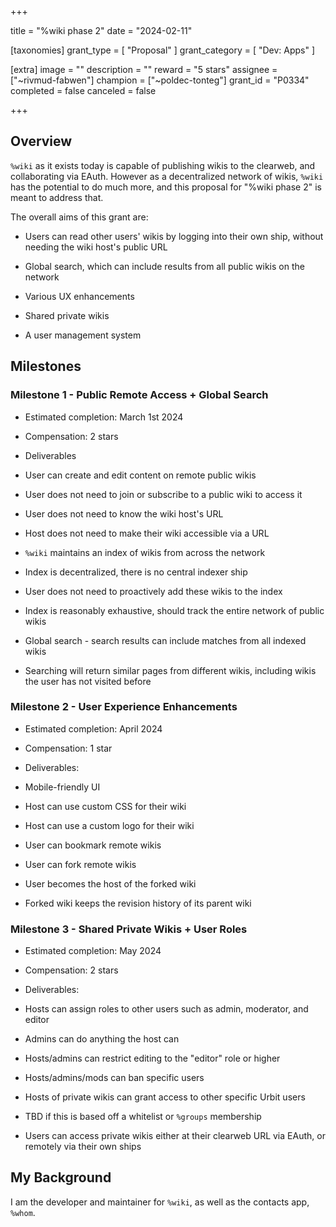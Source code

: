 +++

title = "%wiki phase 2"
date = "2024-02-11"

[taxonomies]
grant_type = [ "Proposal" ]
grant_category = [ "Dev: Apps" ]

[extra]
image = ""
description = ""
reward = "5 stars"
assignee = ["~rivmud-fabwen"]
champion = ["~poldec-tonteg"]
grant_id = "P0334"
completed = false
canceled = false

+++

## Overview
`%wiki` as it exists today is capable of publishing wikis to the clearweb, and collaborating via EAuth. However as a decentralized network of wikis, `%wiki` has the potential to do much more, and this proposal for "%wiki phase 2" is meant to address that.


The overall aims of this grant are:

* Users can read other users' wikis by logging into their own ship, without needing the wiki host's public URL

* Global search, which can include results from all public wikis on the network

* Various UX enhancements

* Shared private wikis

* A user management system





## Milestones



### Milestone 1 - Public Remote Access + Global Search

* Estimated completion: March 1st 2024

* Compensation: 2 stars

* Deliverables

 * User can create and edit content on remote public wikis

  * User does not need to join or subscribe to a public wiki to access it

  * User does not need to know the wiki host's URL

  * Host does not need to make their wiki accessible via a URL

 * `%wiki` maintains an index of wikis from across the network

  * Index is decentralized, there is no central indexer ship

  * User does not need to proactively add these wikis to the index

  * Index is reasonably exhaustive, should track the entire network of public wikis

 * Global search - search results can include matches from all indexed wikis

  * Searching will return similar pages from different wikis, including wikis the user has not visited before

   

### Milestone 2 - User Experience Enhancements

* Estimated completion: April 2024

* Compensation: 1 star

* Deliverables:

 * Mobile-friendly UI

 * Host can use custom CSS for their wiki

 * Host can use a custom logo for their wiki

 * User can bookmark remote wikis

 * User can fork remote wikis

  * User becomes the host of the forked wiki

  * Forked wiki keeps the revision history of its parent wiki



### Milestone 3 - Shared Private Wikis + User Roles

* Estimated completion: May 2024

* Compensation: 2 stars

* Deliverables:

 * Hosts can assign roles to other users such as admin, moderator, and editor

  * Admins can do anything the host can

  * Hosts/admins can restrict editing to the "editor" role or higher

  * Hosts/admins/mods can ban specific users

 * Hosts of private wikis can grant access to other specific Urbit users

  * TBD if this is based off a whitelist or `%groups` membership

 * Users can access private wikis either at their clearweb URL via EAuth, or remotely via their own ships



## My Background



I am the developer and maintainer for `%wiki`, as well as the contacts app, `%whom`.

